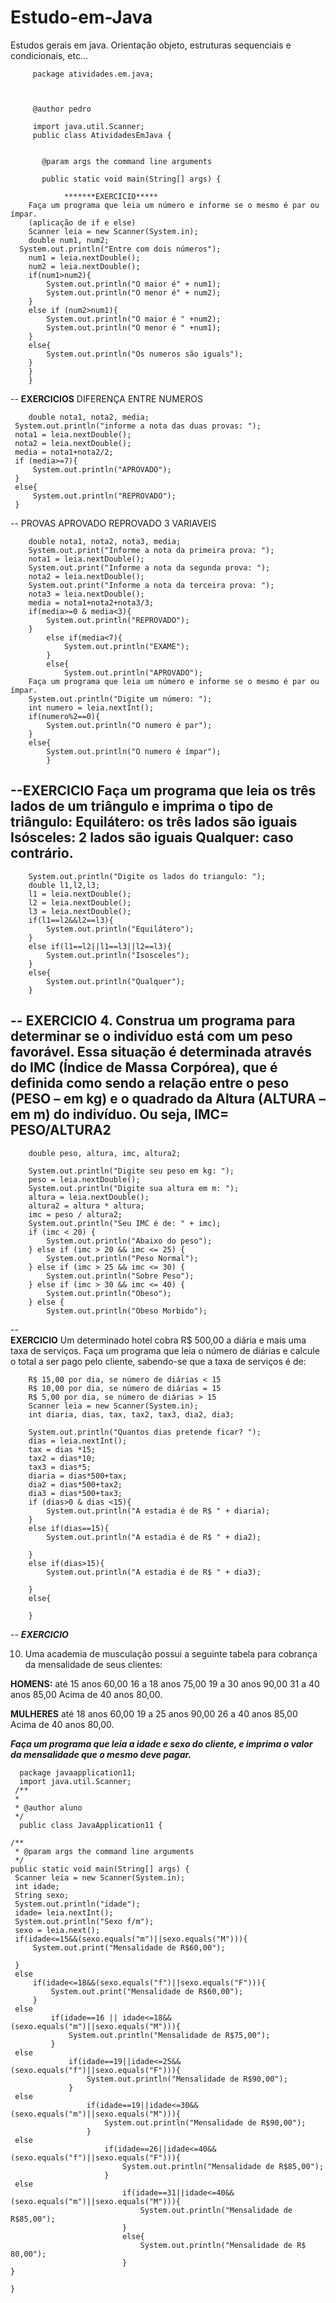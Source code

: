 # Estudo-em-Java
Estudos gerais em java. Orientação objeto, estruturas sequenciais e condicionais, etc... 



         package atividades.em.java;


 
         @author pedro
 
         import java.util.Scanner;
         public class AtividadesEmJava {

    
           @param args the command line arguments
     
           public static void main(String[] args) {
        
                *******EXERCICIO*****
        Faça um programa que leia um número e informe se o mesmo é par ou ímpar.
        (aplicação de if e else)
        Scanner leia = new Scanner(System.in);
        double num1, num2;
      System.out.println("Entre com dois números");
        num1 = leia.nextDouble();
        num2 = leia.nextDouble();
        if(num1>num2){
            System.out.println("O maior é" + num1);
            System.out.println("O menor é" + num2);
        }
        else if (num2>num1){
            System.out.println("O maior é " +num2);
            System.out.println("O menor é " +num1);
        }
        else{
            System.out.println("Os numeros são iguals");
        }
        }
        }
  --
         **EXERCICIOS**
        DIFERENÇA ENTRE NUMEROS

        
        double nota1, nota2, media;
     System.out.println("informe a nota das duas provas: ");
     nota1 = leia.nextDouble();
     nota2 = leia.nextDouble();
     media = nota1+nota2/2;
     if (media>=7){
         System.out.println("APROVADO");
     }
     else{
         System.out.println("REPROVADO");
     }
--
        PROVAS APROVADO REPROVADO 3 VARIAVEIS
        
        double nota1, nota2, nota3, media;
        System.out.print("Informe a nota da primeira prova: ");
        nota1 = leia.nextDouble();
        System.out.print("Informe a nota da segunda prova: ");
        nota2 = leia.nextDouble();
        System.out.print("Informe a nota da terceira prova: ");
        nota3 = leia.nextDouble();
        media = nota1+nota2+nota3/3;
        if(media>=0 & media<3){
            System.out.println("REPROVADO");
        }
            else if(media<7){
                System.out.println("EXAME");
            }
            else{
                System.out.println("APROVADO");
        Faça um programa que leia um número e informe se o mesmo é par ou ímpar.
        System.out.println("Digite um número: ");
        int numero = leia.nextInt();
        if(numero%2==0){
            System.out.println("O numero é par");
        }
        else{
            System.out.println("O numero é ímpar");
            }
    
--**EXERCICIO**
        Faça um programa que leia os três lados de um triângulo e imprima o tipo de triângulo:
Equilátero: os três lados são iguais
Isósceles: 2 lados são iguais
Qualquer: caso contrário.
--
        System.out.println("Digite os lados do triangulo: ");
        double l1,l2,l3;
        l1 = leia.nextDouble();
        l2 = leia.nextDouble();
        l3 = leia.nextDouble();
        if(l1==l2&&l2==l3){
            System.out.println("Equilátero");
        }
        else if(l1==l2||l1==l3||l2==l3){
            System.out.println("Isosceles");
        }
        else{
            System.out.println("Qualquer");
        }
      
     
        
--       **EXERCICIO**
        4. Construa um programa para determinar se o indivíduo está com um peso favorável. Essa situação é determinada através do IMC (Índice de Massa
Corpórea), que é definida como sendo a relação entre o peso (PESO – em kg) e o quadrado da Altura (ALTURA – em m) do indivíduo. Ou seja,
IMC= PESO/ALTURA2
--
        double peso, altura, imc, altura2;

        System.out.println("Digite seu peso em kg: ");
        peso = leia.nextDouble();
        System.out.println("Digite sua altura em m: ");
        altura = leia.nextDouble();
        altura2 = altura * altura;
        imc = peso / altura2;
        System.out.println("Seu IMC é de: " + imc);
        if (imc < 20) {
            System.out.println("Abaixo do peso");
        } else if (imc > 20 && imc <= 25) {
            System.out.println("Peso Normal");
        } else if (imc > 25 && imc <= 30) {
            System.out.println("Sobre Peso");
        } else if (imc > 30 && imc <= 40) {
            System.out.println("Obeso");
        } else {
            System.out.println("Obeso Morbido");
        
        
        
 --        
        **EXERCICIO**
        Um determinado hotel cobra R$ 500,00 a diária e mais uma taxa de serviços. Faça um programa que leia o número de diárias e calcule o total a ser pago pelo cliente, sabendo-se que a taxa de serviços é de: 


        R$ 15,00 por dia, se número de diárias < 15 
        R$ 10,00 por dia, se número de diárias = 15 
        R$ 5,00 por dia, se número de diárias > 15
        Scanner leia = new Scanner(System.in);
        int diaria, dias, tax, tax2, tax3, dia2, dia3;
        
        System.out.println("Quantos dias pretende ficar? ");
        dias = leia.nextInt(); 
        tax = dias *15;
        tax2 = dias*10;
        tax3 = dias*5;
        diaria = dias*500+tax;
        dia2 = dias*500+tax2;
        dia3 = dias*500+tax3;
        if (dias>0 & dias <15){
            System.out.println("A estadia é de R$ " + diaria);
        }          
        else if(dias==15){
            System.out.println("A estadia é de R$ " + dia2);
            
        }
        else if(dias>15){
            System.out.println("A estadia é de R$ " + dia3);
            
        }
        else{
            
        }
        
        
        
 -- 
 ***EXERCICIO***

 10. Uma academia de musculação possui a seguinte tabela para cobrança da mensalidade de seus clientes:

  **HOMENS:**
até 15 anos 60,00
16 a 18 anos 75,00
19 a 30 anos 90,00
31 a 40 anos 85,00
Acima de 40 anos 80,00.

**MULHERES**
até 18 anos 60,00
19 a 25 anos 90,00
26 a 40 anos 85,00
Acima de 40 anos 80,00.

***Faça um programa que leia a idade e sexo do cliente, e imprima o valor da mensalidade que o mesmo deve pagar.***
      
      package javaapplication11;
      import java.util.Scanner;
     /**
     *
     * @author aluno
     */
      public class JavaApplication11 {

    /**
     * @param args the command line arguments
     */
    public static void main(String[] args) {
     Scanner leia = new Scanner(System.in);
     int idade;
     String sexo;
     System.out.println("idade");
     idade= leia.nextInt();
     System.out.println("Sexo f/m");
     sexo = leia.next();
     if(idade<=15&&(sexo.equals("m")||sexo.equals("M"))){
         System.out.print("Mensalidade de R$60,00");
        
     }
     else
         if(idade<=18&&(sexo.equals("f")||sexo.equals("F"))){
             System.out.print("Mensalidade de R$60,00");
         }
     else
             if(idade==16 || idade<=18&&(sexo.equals("m")||sexo.equals("M"))){
                 System.out.println("Mensalidade de R$75,00");
             }
     else
                 if(idade==19||idade<=25&&(sexo.equals("f")||sexo.equals("F"))){
                     System.out.println("Mensalidade de R$90,00");
                 }
     else
                     if(idade==19||idade<=30&&(sexo.equals("m")||sexo.equals("M"))){
                         System.out.println("Mensalidade de R$90,00");
                     }
     else
                         if(idade==26||idade<=40&&(sexo.equals("f")||sexo.equals("F"))){
                             System.out.println("Mensalidade de R$85,00");
                         }
     else
                             if(idade==31||idade<=40&&(sexo.equals("m")||sexo.equals("M"))){
                                 System.out.println("Mensalidade de R$85,00");
                             }
                             else{
                                 System.out.println("Mensalidade de R$ 80,00");
                             }
    }
    
    }
